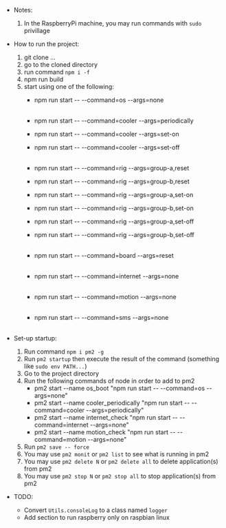 * Notes:
	1. In the RaspberryPi machine, you may run commands with `sudo` privillage

* How to run the project:
	1. git clone ...
	2. go to the cloned directory
	3. run command `npm i -f`
	4. npm run build
	5. start using one of the following:
		- npm run start -- --command=os --args=none <br/><br/>

		- npm run start -- --command=cooler --args=periodically
		- npm run start -- --command=cooler --args=set-on
		- npm run start -- --command=cooler --args=set-off <br/><br/>
		
		- npm run start -- --command=rig --args=group-a,reset
		- npm run start -- --command=rig --args=group-b,reset
		- npm run start -- --command=rig --args=group-a,set-on
		- npm run start -- --command=rig --args=group-b,set-on
		- npm run start -- --command=rig --args=group-a,set-off
		- npm run start -- --command=rig --args=group-b,set-off <br/><br/>
		
		- npm run start -- --command=board --args=reset <br/><br/>
		
		- npm run start -- --command=internet --args=none <br/><br/>
		
		- npm run start -- --command=motion --args=none <br/><br/>

		- npm run start -- --command=sms --args=none <br/><br/>

* Set-up startup:
	1. Run command `npm i pm2 -g`
	2. Run `pm2 startup` then execute the result of the command (something like `sudo env PATH...`)
	3. Go to the project directory
	4. Run the following commands of node in order to add to pm2
		- pm2 start --name os_boot "npm run start -- --command=os --args=none"
		- pm2 start --name cooler_periodically "npm run start -- --command=cooler --args=periodically"
		- pm2 start --name internet_check "npm run start -- --command=internet --args=none"
		- pm2 start --name motion_check "npm run start -- --command=motion --args=none"
	5. Run `pm2 save -- force`
	6. You may use `pm2 monit` or `pm2 list` to see what is running in pm2
	7. You may use `pm2 delete N` or `pm2 delete all` to delete application(s) from pm2
	8. You may use `pm2 stop N` or `pm2 stop all` to stop application(s) from pm2

* TODO:
	- Convert `Utils.consoleLog` to a class named `logger`
	- Add section to run raspberry only on raspbian linux
